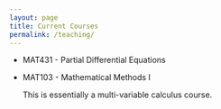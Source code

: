 ```yaml
---
layout: page
title: Current Courses
permalink: /teaching/
---
```


*  MAT431 - Partial Differential Equations

*  MAT103 - Mathematical Methods I
     <p>This is essentially a multi-variable calculus course. </p>
